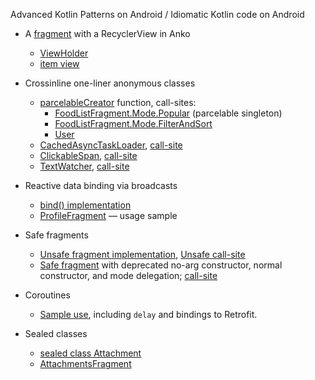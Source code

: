 Advanced Kotlin Patterns on Android /  Idiomatic Kotlin code on Android

* A [fragment](/app/src/main/java/net/aquadc/advancedkotlinpatterns/feature/ankoRecyclerView/AnkoRecyclerViewFragment.kt) with a RecyclerView in Anko
  * [ViewHolder](/app/src/main/java/net/aquadc/advancedkotlinpatterns/recycler/FoodItemHolder.kt)
  * [item view](/app/src/main/java/net/aquadc/advancedkotlinpatterns/recycler/createFoodItemHolder.kt)

* Crossinline one-liner anonymous classes
  * [parcelableCreator](/app/src/main/java/net/aquadc/advancedkotlinpatterns/common/parcelable.kt#L8) function, call-sites:
    * [FoodListFragment.Mode.Popular](/app/src/main/java/net/aquadc/advancedkotlinpatterns/feature/fragments/safe/FoodListFragment.kt#L68) (parcelable singleton)
    * [FoodListFragment.Mode.FilterAndSort](/app/src/main/java/net/aquadc/advancedkotlinpatterns/feature/fragments/safe/FoodListFragment.kt#L78)
    * [User](/app/src/main/java/net/aquadc/advancedkotlinpatterns/feature/bind/User.kt)
  * [CachedAsyncTaskLoader](/app/src/main/java/net/aquadc/advancedkotlinpatterns/feature/crossinlineOneLiner/CachedAsyncTaskLoader.kt),
  [call-site](/app/src/main/java/net/aquadc/advancedkotlinpatterns/feature/crossinlineOneLiner/LoaderFragment.kt#L59)
  * [ClickableSpan](/app/src/main/java/net/aquadc/advancedkotlinpatterns/feature/crossinlineOneLiner/ClickableSpan.kt),
  [call-site](/app/src/main/java/net/aquadc/advancedkotlinpatterns/feature/crossinlineOneLiner/LoaderFragment.kt#L64)
  * [TextWatcher](/app/src/main/java/net/aquadc/advancedkotlinpatterns/feature/crossinlineOneLiner/TextWatcher.kt),
  [call-site](/app/src/main/java/net/aquadc/advancedkotlinpatterns/feature/crossinlineOneLiner/LoaderFragment.kt#L43)

* Reactive data binding via broadcasts
  * [bind() implementation](/app/src/main/java/net/aquadc/advancedkotlinpatterns/feature/bind/bind.kt)
  * [ProfileFragment](/app/src/main/java/net/aquadc/advancedkotlinpatterns/feature/bind/ProfileFragment.kt#L29) — usage sample

* Safe fragments
  * [Unsafe fragment implementation](/app/src/main/java/net/aquadc/advancedkotlinpatterns/feature/fragments/unsafe/FoodListFragment.kt), 
  [Unsafe call-site](/app/src/main/java/net/aquadc/advancedkotlinpatterns/feature/fragments/unsafe/FoodFilterAndSortChooserFragment.kt#L54)
  * [Safe fragment](/app/src/main/java/net/aquadc/advancedkotlinpatterns/feature/fragments/safe/FoodListFragment.kt)
  with deprecated no-arg constructor, normal constructor, and mode delegation;
  [call-site](/app/src/main/java/net/aquadc/advancedkotlinpatterns/feature/fragments/safe/FoodFilterAndSortChooserFragment.kt#L54)

* Coroutines
  * [Sample use](/app/src/main/java/net/aquadc/advancedkotlinpatterns/feature/coroutines/CoroutinesFragment.kt#L50),
  including `delay` and bindings to Retrofit.

* Sealed classes
  * [sealed class Attachment](app/src/main/java/net/aquadc/advancedkotlinpatterns/feature/sealed/example/Attachment.kt)
  * [AttachmentsFragment](/app/src/main/java/net/aquadc/advancedkotlinpatterns/feature/sealed/example/AttachmentsFragment.kt)
